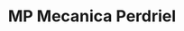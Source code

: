 ---
title: "MP Mecanica Perdriel"
url: /general-san-martin/mp-mecanica-perdriel/
shop: reparación de automóviles
---